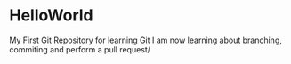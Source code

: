 # HelloWorld
My First Git Repository for learning Git
I am now learning about branching, commiting and perform a pull request/
